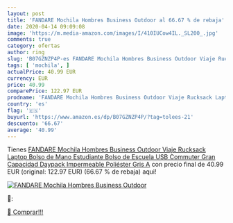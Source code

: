 ```yaml
---
layout: post
title: 'FANDARE Mochila Hombres Business Outdoor al 66.67 % de rebaja'
date: 2020-04-14 09:09:08
image: 'https://m.media-amazon.com/images/I/410IUCow4IL._SL200_.jpg'
comments: true
category: ofertas
author: ring
slug: 'B07GZNZP4P-es FANDARE Mochila Hombres Business Outdoor Viaje Rucksack...'
tags: [ 'mochila', ]
actualPrice: 40.99 EUR
currency: EUR
price: 40.99
comparePrice: 122.97 EUR
prodname: 'FANDARE Mochila Hombres Business Outdoor Viaje Rucksack Laptop Bolso de Mano Estudiante Bolso de Escuela USB Commuter Gran Capacidad Daypack Impermeable Poliéster Gris A'
country: 'es'
flag: '🇪🇸'
buyurl: 'https://www.amazon.es/dp/B07GZNZP4P/?tag=tolees-21'
descuento: '66.67'
average: '40.99'
---
```


Tienes [FANDARE Mochila Hombres Business Outdoor Viaje Rucksack Laptop Bolso de Mano Estudiante Bolso de Escuela USB Commuter Gran Capacidad Daypack Impermeable Poliéster Gris A](https://www.amazon.es/dp/B07GZNZP4P/?tag=tolees-21) con precio final de  40.99 EUR (original: 122.97 EUR) (66.67 %  de rebaja) aqui!

[![FANDARE Mochila Hombres Business Outdoor](https://m.media-amazon.com/images/I/410IUCow4IL._SL200_.jpg)](https://www.amazon.es/dp/B07GZNZP4P/?tag=tolees-21)

🔎:


[🛒 Comprar!!!](https://www.amazon.es/dp/B07GZNZP4P/?tag=tolees-21)
